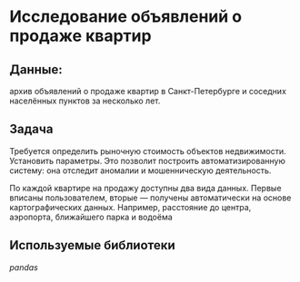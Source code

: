 # Исследование объявлений о продаже квартир
## Данные: 
архив объявлений о продаже квартир в Санкт-Петербурге и соседних населённых пунктов за несколько лет.

## Задача
Требуется определить рыночную стоимость объектов недвижимости.
Установить параметры. Это позволит построить автоматизированную систему: она отследит аномалии и мошенническую деятельность.

По каждой квартире на продажу доступны два вида данных. Первые вписаны пользователем, вторые — получены автоматически на основе картографических данных. Например, расстояние до центра, аэропорта, ближайшего парка и водоёма

## Используемые библиотеки
*pandas*
